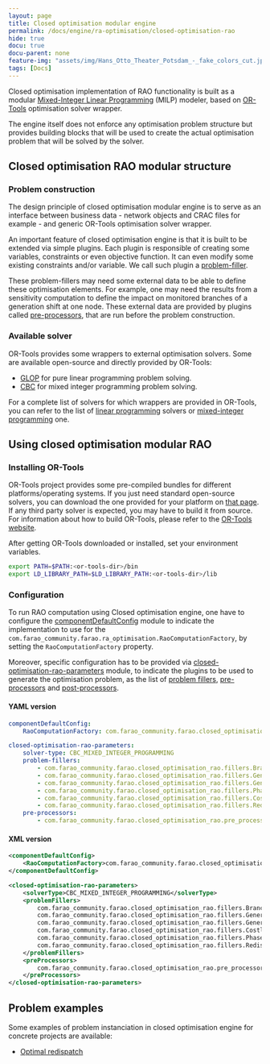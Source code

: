 ```yaml
---
layout: page
title: Closed optimisation modular engine
permalink: /docs/engine/ra-optimisation/closed-optimisation-rao
hide: true
docu: true
docu-parent: none
feature-img: "assets/img/Hans_Otto_Theater_Potsdam_-_fake_colors_cut.jpg"
tags: [Docs]
---
```


Closed optimisation implementation of RAO functionality is built as a modular
[Mixed-Integer Linear Programming](https://en.wikipedia.org/wiki/Integer_programming) (MILP)
modeler, based on [OR-Tools]() optimisation solver wrapper.

The engine itself does not enforce any optimisation problem structure but provides building blocks that
will be used to create the actual optimisation problem that will be solved by the solver.

## Closed optimisation RAO modular structure

### Problem construction

The design principle of closed optimisation modular engine is to serve as an interface between business data - network
objects and CRAC files for example - and generic OR-Tools optimisation solver wrapper.

An important feature of closed optimisation engine is that it is built to be extended via simple plugins.
Each plugin is responsible of creating some variables, constraints or even objective function. It can even
modify some existing constraints and/or variable. We call such plugin a [problem-filler](/docs/engine/ra-optimisation/closed-optimisation-rao/problem-fillers).

These problem-fillers may need some external data to be able to define these optimisation elements. For example,
one may need the results from a sensitivity computation to define the impact on monitored branches of a generation
shift at one node. These external data are provided by plugins called [pre-processors](/docs/engine/ra-optimisation/closed-optimisation-rao/pre-processors), that
are run before the problem construction. 

### Available solver

OR-Tools provides some wrappers to external optimisation solvers. Some are available open-source and directly provided
by OR-Tools:
- [GLOP](https://developers.google.com/optimization/lp/glop) for pure linear programming problem solving.
- [CBC](https://projects.coin-or.org/Cbc) for mixed integer programming problem solving.

For a complete list of solvers for which wrappers are provided in OR-Tools, you can refer to the list of
[linear programming](https://developers.google.com/optimization/reference/linear_solver/linear_solver/) solvers or
[mixed-integer programming](https://developers.google.com/optimization/mip/integer_opt) one.

## Using closed optimisation modular RAO

### Installing OR-Tools

OR-Tools project provides some pre-compiled bundles for different platforms/operating systems. If you just need
standard open-source solvers, you can download the one provided for your platform on
[that page](https://github.com/google/or-tools/releases/). If any third party solver is expected, you may have
to build it from source. For information about how to build OR-Tools, please refer to the
[OR-Tools website](https://developers.google.com/optimization/install/java/). 

After getting OR-Tools downloaded or installed, set your environment variables.

```bash
export PATH=$PATH:<or-tools-dir>/bin
export LD_LIBRARY_PATH=$LD_LIBRARY_PATH:<or-tools-dir>/lib
```

### Configuration

To run RAO computation using Closed optimisation engine, one have to configure the
[componentDefaultConfig](https://powsybl.github.io/docs/configuration/modules/componentDefaultConfig.html)
module to indicate the implementation to use for the `com.farao_community.farao.ra_optimisation.RaoComputationFactory`,
by setting the `RaoComputationFactory` property.

Moreover, specific configuration has to be provided via [closed-optimisation-rao-parameters](/docs/configuration/closed-optimisation-rao-parameters)
module, to indicate the plugins to be used to generate the optimisation problem, as the list of
[problem fillers](/docs/engine/ra-optimisation/closed-optimisation-rao/problem-fillers), [pre-processors](/docs/engine/ra-optimisation/closed-optimisation-rao/pre-processors) and [post-processors](/docs/engine/ra-optimisation/closed-optimisation-rao/post-processors).

#### YAML version

```yaml
componentDefaultConfig:
    RaoComputationFactory: com.farao_community.farao.closed_optimisation_rao.ClosedOptimisationRaoFactory

closed-optimisation-rao-parameters:
    solver-type: CBC_MIXED_INTEGER_PROGRAMMING
    problem-fillers:
        - com.farao_community.farao.closed_optimisation_rao.fillers.BranchMarginsVariablesFiller
        - com.farao_community.farao.closed_optimisation_rao.fillers.GeneratorRedispatchVariablesFiller
        - com.farao_community.farao.closed_optimisation_rao.fillers.GeneratorRedispatchCostsFiller
        - com.farao_community.farao.closed_optimisation_rao.fillers.PhaseShiftVariablesFiller
        - com.farao_community.farao.closed_optimisation_rao.fillers.CostlyRaoObjectiveFiller
        - com.farao_community.farao.closed_optimisation_rao.fillers.RedispatchEquilibriumConstraintFiller
    pre-processors:
        - com.farao_community.farao.closed_optimisation_rao.pre_processors.SensitivityPreProcessor
```

#### XML version

```xml
<componentDefaultConfig>
    <RaoComputationFactory>com.farao_community.farao.closed_optimisation_rao.ClosedOptimisationRaoFactory</RaoComputationFactory>
</componentDefaultConfig>

<closed-optimisation-rao-parameters>
    <solverType>CBC_MIXED_INTEGER_PROGRAMMING</solverType>
    <problemFillers>
        com.farao_community.farao.closed_optimisation_rao.fillers.BranchMarginsVariablesFiller,
        com.farao_community.farao.closed_optimisation_rao.fillers.GeneratorRedispatchVariablesFiller,
        com.farao_community.farao.closed_optimisation_rao.fillers.GeneratorRedispatchCostsFiller,
        com.farao_community.farao.closed_optimisation_rao.fillers.CostlyRaoObjectiveFiller,
        com.farao_community.farao.closed_optimisation_rao.fillers.PhaseShiftVariablesFiller,
        com.farao_community.farao.closed_optimisation_rao.fillers.RedispatchEquilibriumConstraintFiller
    </problemFillers>
    <preProcessors>
        com.farao_community.farao.closed_optimisation_rao.pre_processors.SensitivityPreProcessor
    </preProcessors>
</closed-optimisation-rao-parameters>
```

## Problem examples

Some examples of problem instanciation in closed optimisation engine for concrete projects are
available:
- [Optimal redispatch](/docs/engine/ra-optimisation/closed-optimisation-rao/optimal-redispatch)
